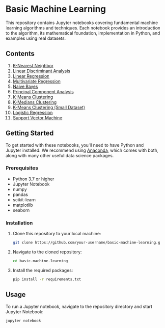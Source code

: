 # Basic Machine Learning

This repository contains Jupyter notebooks covering fundamental machine learning algorithms and techniques. Each notebook provides an introduction to the algorithm, its mathematical foundation, implementation in Python, and examples using real datasets.

## Contents

1. [K-Nearest Neighbor](K-nearest%20neighbor.ipynb)
2. [Linear Discriminant Analysis](LINEAR%20DISCRIMINANT%20ANALYSIS.ipynb)
3. [Linear Regression](Linear%20Regression.ipynb)
4. [Multivariate Regression](Multivariate%20regression.ipynb)
5. [Naive Bayes](Naive%20bayes.ipynb)
6. [Principal Component Analysis](Principal%20Component%20Analysis.ipynb)
7. [K-Means Clustering](k-means.ipynb)
8. [K-Medians Clustering](k-medians.ipynb)
9. [K-Means Clustering (Small Dataset)](k_means%20small.ipynb)
10. [Logistic Regression](logistic%20regression.ipynb)
11. [Support Vector Machine](support%20vector%20machine.ipynb)

## Getting Started

To get started with these notebooks, you'll need to have Python and Jupyter installed. We recommend using [Anaconda](https://www.anaconda.com/products/distribution), which comes with both, along with many other useful data science packages.

### Prerequisites

- Python 3.7 or higher
- Jupyter Notebook
- numpy
- pandas
- scikit-learn
- matplotlib
- seaborn

### Installation

1. Clone this repository to your local machine:

    ```sh
    git clone https://github.com/your-username/basic-machine-learning.git
    ```

2. Navigate to the cloned repository:

    ```sh
    cd basic-machine-learning
    ```

3. Install the required packages:

    ```sh
    pip install -r requirements.txt
    ```

## Usage

To run a Jupyter notebook, navigate to the repository directory and start Jupyter Notebook:

```sh
jupyter notebook
